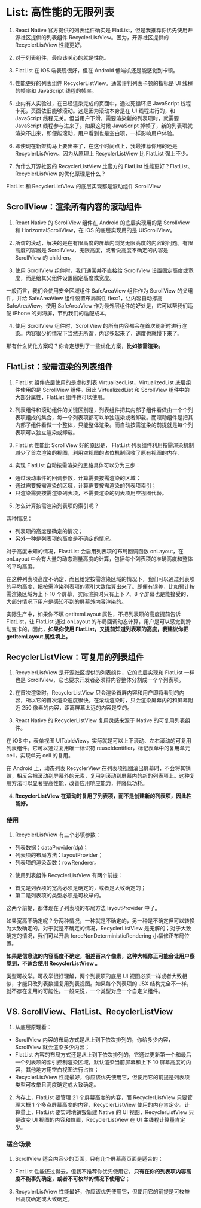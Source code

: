 # List: 高性能的无限列表

1. React Native 官方提供的列表组件确实是 FlatList，但是我推荐你优先使用开源社区提供的列表组件 RecyclerListView。因为，开源社区提供的 RecyclerListView 性能更好。

2. 对于列表组件，最应该关心的就是性能。

3. FlatList 在 iOS 端表现很好，但在 Android 低端机还是能感觉到卡顿。

4. 性能更好的列表组件 RecyclerListView。通常评判列表卡顿的指标是 UI 线程的帧率和 JavaScript 线程的帧率。

5. 业内有人实验过，在已经渲染完成的页面中，通过死循环把 JavaScript 线程卡死，页面依旧能够滚动。这是因为滚动本身是在 UI 线程进行的，和 JavaScript 线程无关。但当用户下滑，需要渲染新的列表项时，就需要 JavaScript 线程参与进来了。如果这时候 JavaScript 掉帧了，新的列表项就渲染不出来，即便能滚动，用户看到也是空白项，一样影响用户体验。

6. 即使现在新架构马上要出来了，在这个时间点上，我最推荐你用的还是 RecyclerListView。因为从原理上 RecyclerListView 比 FlatList 强上不少。

7. 为什么开源社区的 RecyclerListView 比官方的 FlatList 性能更好？FlatList、RecyclerListView 的优化原理是什么？

FlatList 和 RecyclerListView 的底层实现都是滚动组件 ScrollView

## ScrollView：渲染所有内容的滚动组件

1. React Native 的 ScrollView 组件在 Android 的底层实现用的是 ScrollView 和 HorizontalScrollView，在 iOS 的底层实现用的是 UIScrollView。

2. 所谓的滚动，解决的是在有限高度的屏幕内浏览无限高度的内容的问题。有限高度的容器是 ScrollView，无限高度，或者说高度不确定的内容是 ScrollView 的 children。

3. 使用 ScrollView 组件时，我们通常并不直接给 ScrollView 设置固定高度或宽度，而是给其父组件设置固定高度或宽度。

一般而言，我们会使用安全区域组件 SafeAreaView 组件作为 ScrollView 的父组件，并给 SafeAreaView 组件设置布局属性 flex:1，让内容自动撑高 SafeAreaView。使用 SafeAreaView 作为最外层组件的好处是，它可以帮我们适配 iPhone 的刘海屏，节约我们的适配成本，

4. 使用 ScrollView 组件时，ScrollView 的所有内容都会在首次刷新时进行渲染。内容很少的情况下当然无所谓，内容多起来了，速度也就慢下来了。

那有什么优化方案吗？你肯定想到了一些优化方案，**比如按需渲染。**

## FlatList：按需渲染的列表组件

1. FlatList 组件底层使用的是虚拟列表 VirtualizedList，VirtualizedList 底层组件使用的是 ScrollView 组件。因此 VirtualizedList 和 ScrollView 组件中的大部分属性，FlatList 组件也可以使用。

2. 列表组件和滚动组件的关键区别是，列表组件把其内部子组件看做由一个个列表项组成的集合，每一个列表项都可以单独渲染或者卸载。而滚动组件是把其内部子组件看做一个整体，只能整体渲染。而自动按需渲染的前提就是每个列表项可以独立渲染或卸载。

3. FlatList 性能比 ScrollView 好的原因是， FlatList 列表组件利用按需渲染机制减少了首次渲染的视图，利用空视图的占位机制回收了原有视图的内存.

4. 实现 FlatList 自动按需渲染的思路具体可以分为三步：

- 通过滚动事件的回调参数，计算需要按需渲染的区域；
- 通过需要按需渲染的区域，计算需要按需渲染的列表项索引；
- 只渲染需要按需渲染列表项，不需要渲染的列表项用空视图代替。

5. 怎么计算按需渲染列表项的索引呢？

两种情况：

- 列表项的高度是确定的情况；
- 另外一种是列表项的高度是不确定的情况。

对于高度未知的情况，FlastList 会启用列表项的布局回调函数 onLayout，在 onLayout 中会有大量的动态测量高度的计算，包括每个列表项的准确高度和整体的平均高度。

在这种列表项高度不确定，而且给定按需渲染区域的情况下，我们可以通过列表项的平均高度，把按需渲染列表项的索引大致估算出来了。即便有误差，比如预计按需渲染区域为上下 10 个屏幕，实际渲染时只有上下 7、8 个屏幕也是能接受的，大部分情况下用户是感知不到的屏幕外内容渲染的。

实际生产中，如果你不填 getItemLayout 属性，不把列表项的高度提前告诉 FlatList，让 FlatList 通过 onLayout 的布局回调动态计算，用户是可以感觉到滑动变卡的。因此，**如果你使用 FlatList，又提前知道列表项的高度，我建议你把 getItemLayout 属性填上。**

## RecyclerListView：可复用的列表组件

1. RecyclerListView 是开源社区提供的列表组件，它的底层实现和 FlatList 一样也是 ScrollView，它也要求开发者必须将内容整体分割成一个个列表项。

2. 在首次渲染时，RecyclerListView 只会渲染首屏内容和用户即将看到的内容，所以它的首次渲染速度很快。在滚动渲染时，只会渲染屏幕内的和屏幕附近 250 像素的内容，距离屏幕太远的内容是空的。

3. React Native 的 RecyclerListView 复用灵感来源于 Native 的可复用列表组件。

在 iOS 中，表单视图 UITableView，实际就是可以上下滚动、左右滚动的可复用列表组件。它可以通过复用唯一标识符 reuseIdentifier，标记表单中的复用单元 cell，实现单元 cell 的复用。

在 Android 上，动态列表 RecyclerView 在列表项视图滚出屏幕时，不会将其销毁，相反会把滚动到屏幕外的元素，复用到滚动到屏幕内的新的列表项上。这种复用方法可以显著提高性能，改善应用响应能力，并降低功耗。

4. **RecyclerListView 在滚动时复用了列表项，而不是创建新的列表项，因此性能好。**

### 使用

1. RecyclerListView 有三个必填参数：

- 列表数据：dataProvider(dp)；
- 列表项的布局方法：layoutProvider；
- 列表项的渲染函数：rowRenderer。

2. 使用列表组件 RecyclerListView 有两个前提：

- 首先是列表项的宽高必须是确定的，或者是大致确定的；
- 第二是列表项的类型必须是可枚举的。

这两个前提，都体现在了列表项的布局方法 layoutProvider 中了。

如果宽高不确定呢？分两种情况，一种就是不确定的，另一种是不确定但可以转换为大致确定的。对于就是不确定的情况，RecyclerListView 是无解的；对于大致确定的情况，我们可以开启 forceNonDeterministicRendering 小幅修正布局位置。

**如果是信息流的内容高度不确定，相差百来个像素，这种大幅修正可能会让用户察觉到，不适合使用 RecyclerListView 。**

类型可枚举。可枚举很好理解，两个列表项的底层 UI 视图必须一样或者大致相似，才能只改列表数据复用列表视图。如果每个列表项的 JSX 结构完全不一样，就不存在复用的可能性。一般来说，一个类型对应一个自定义组件。

## VS. ScrollView、FlatList、RecyclerListView

1. 从底层原理看：

- ScrollView 内容的布局方式是从上到下依次排列的，你给多少内容，ScrollView 就会渲染多少内容；
- FlatList 内容的布局方式还是从上到下依次排列的，它通过更新第一个和最后一个列表项的索引控制渲染区域，默认渲染当前屏幕和上下 10 屏幕高度的内容，其他地方用空白视图进行占位；
- RecyclerListView 性能最好，你应该优先使用它，但使用它的前提是列表项类型可枚举且高度确定或大致确定。

2. 内存上，FlatList 要管理 21 个屏幕高度的内容，而 RecyclerListView 只要管理大概 1 个多点屏幕高度的内容，RecyclerListView 使用的内存肯定少。计算量上，FlatList 要实时地销毁新建 Native 的 UI 视图，RecyclerListView 只是改变 UI 视图的内容和位置，RecyclerListView 在 UI 主线程计算量肯定少。

### 适合场景

1. ScrollView 适合内容少的页面，只有几个屏幕高页面是适合的；

2. FlatList 性能还过得去，但我不推荐你优先使用它，**只有在你的列表项内容高度不能事先确定，或者不可枚举的情况下使用它**；

3. RecyclerListView 性能最好，你应该优先使用它，但使用它的前提是可枚举且高度确定或大致确定。
